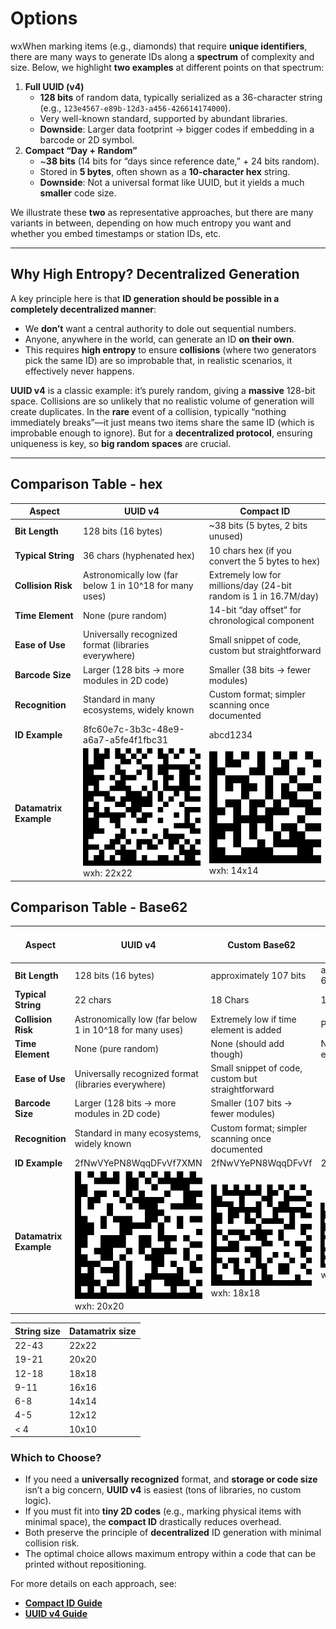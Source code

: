 # Options

wxWhen marking items (e.g., diamonds) that require **unique identifiers**, there are many ways to generate IDs along a **spectrum** of complexity and size. Below, we highlight **two examples** at different points on that spectrum:

1. **Full UUID (v4)**
   * **128 bits** of random data, typically serialized as a 36-character string (e.g., `123e4567-e89b-12d3-a456-426614174000`).
   * Very well-known standard, supported by abundant libraries.
   * **Downside**: Larger data footprint → bigger codes if embedding in a barcode or 2D symbol.
2. **Compact “Day + Random”**
   * \~**38 bits** (14 bits for “days since reference date,” + 24 bits random).
   * Stored in **5 bytes**, often shown as a **10-character hex** string.
   * **Downside**: Not a universal format like UUID, but it yields a much **smaller** code size.

We illustrate these **two** as representative approaches, but there are many variants in between, depending on how much entropy you want and whether you embed timestamps or station IDs, etc.

***

## Why High Entropy? Decentralized Generation

A key principle here is that **ID generation should be possible in a completely decentralized manner**:

* We **don’t** want a central authority to dole out sequential numbers.
* Anyone, anywhere in the world, can generate an ID **on their own**.
* This requires **high entropy** to ensure **collisions** (where two generators pick the same ID) are so improbable that, in realistic scenarios, it effectively never happens.

**UUID v4** is a classic example: it’s purely random, giving a **massive** 128-bit space. Collisions are so unlikely that no realistic volume of generation will create duplicates. In the **rare** event of a collision, typically “nothing immediately breaks”—it just means two items share the same ID (which is improbable enough to ignore). But for a **decentralized protocol**, ensuring uniqueness is key, so **big random spaces** are crucial.

***

## Comparison Table - hex

| Aspect                 | UUID v4                                                                           | Compact ID                                                       |
| ---------------------- | --------------------------------------------------------------------------------- | ---------------------------------------------------------------- |
| **Bit Length**         | 128 bits (16 bytes)                                                               | \~38 bits (5 bytes, 2 bits unused)                               |
| **Typical String**     | 36 chars (hyphenated hex)                                                         | 10 chars hex (if you convert the 5 bytes to hex)                 |
| **Collision Risk**     | Astronomically low (far below 1 in 10^18 for many uses)                           | Extremely low for millions/day (24-bit random is 1 in 16.7M/day) |
| **Time Element**       | None (pure random)                                                                | 14-bit “day offset” for chronological component                  |
| **Ease of Use**        | Universally recognized format (libraries everywhere)                              | Small snippet of code, custom but straightforward                |
| **Barcode Size**       | Larger (128 bits → more modules in 2D code)                                       | Smaller (38 bits → fewer modules)                                |
| **Recognition**        | Standard in many ecosystems, widely known                                         | Custom format; simpler scanning once documented                  |
| **ID Example**         | 8fc60e7c-3b3c-48e9-a6a7-a5fe4f1fbc31                                              | abcd1234                                                         |
| **Datamatrix Example** | ![](../.gitbook/assets/datamatrix-ba9ec44be71946a29430d37b2692b7d0.png)wxh: 22x22 | ![](../.gitbook/assets/datamatrix-abcde123.png)wxh: 14x14        |

## Comparison Table - Base62

<table><thead><tr><th width="233">Aspect</th><th>UUID v4</th><th>Custom Base62</th><th>Smaller Custom base62</th></tr></thead><tbody><tr><td><strong>Bit Length</strong></td><td>128 bits (16 bytes)</td><td>approximately 107 bits</td><td>approximately 65 bits</td></tr><tr><td><strong>Typical String</strong></td><td>22 chars</td><td>18 Chars</td><td>11 Chars</td></tr><tr><td><strong>Collision Risk</strong></td><td>Astronomically low (far below 1 in 10^18 for many uses)</td><td>Extremely low if time element is added</td><td>Pretty low</td></tr><tr><td><strong>Time Element</strong></td><td>None (pure random)</td><td>None (should add though)</td><td>Needs a time elemetn</td></tr><tr><td><strong>Ease of Use</strong></td><td>Universally recognized format (libraries everywhere)</td><td>Small snippet of code, custom but straightforward</td><td></td></tr><tr><td><strong>Barcode Size</strong></td><td>Larger (128 bits → more modules in 2D code) </td><td>Smaller (107 bits → fewer modules)</td><td></td></tr><tr><td><strong>Recognition</strong></td><td>Standard in many ecosystems, widely known</td><td>Custom format; simpler scanning once documented</td><td></td></tr><tr><td><strong>ID Example</strong></td><td>2fNwVYePN8WqqDFvVf7XMN</td><td>2fNwVYePN8WqqDFvVf</td><td>2fNwVYePN8W</td></tr><tr><td><strong>Datamatrix Example</strong></td><td><img src="../.gitbook/assets/image (1).png" alt="" data-size="original">wxh: 20x20</td><td><img src="../.gitbook/assets/image (1) (1).png" alt="" data-size="original">wxh: 18x18</td><td><img src="../.gitbook/assets/image.png" alt="" data-size="original">wxh: 16x16</td></tr></tbody></table>

| String size | Datamatrix size |
| ----------- | --------------- |
| 22-43       | 22x22           |
| 19-21       | 20x20           |
| 12-18       | 18x18           |
| 9-11        | 16x16           |
| 6-8         | 14x14           |
| 4-5         | 12x12           |
| < 4         | 10x10           |



### Which to Choose?

* If you need a **universally recognized** format, and **storage or code size** isn’t a big concern, **UUID v4** is easiest (tons of libraries, no custom logic).
* If you must fit into **tiny 2D codes** (e.g., marking physical items with minimal space), the **compact ID** drastically reduces overhead.
* Both preserve the principle of **decentralized** ID generation with minimal collision risk.
* The optimal choice allows maximum entropy within a code that can be printed without repositioning.&#x20;

For more details on each approach, see:

* [**Compact ID Guide**](uids.md)
* [**UUID v4 Guide**](uuids.md)
